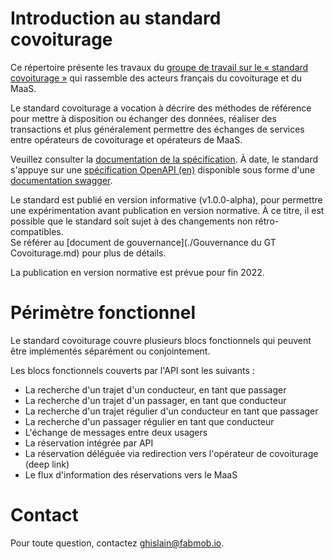 # Introduction au standard covoiturage

Ce répertoire présente les travaux du [groupe de travail sur le « standard 
covoiturage 
»](https://wiki.lafabriquedesmobilites.fr/wiki/Standard_Covoiturage)
qui rassemble des acteurs français du covoiturage et du MaaS.

Le standard covoiturage a vocation à décrire des méthodes de référence pour
mettre à disposition ou échanger des données, réaliser des transactions et plus
généralement permettre des échanges de services entre opérateurs de covoiturage
et opérateurs de MaaS.


Veuillez consulter la [documentation de la 
spécification](https://fabmob.github.io/standard-covoiturage/specification.html).
À date, le standard s'appuye sur une
[spécification OpenAPI (en)](./standard-covoiturage_openapi.yaml) disponible 
sous forme d'une [documentation 
swagger](https://fabmob.github.io/standard-covoiturage/specification.html).

Le standard est publié en version informative (v1.0.0-alpha), pour permettre 
une expérimentation avant publication en version normative. À ce titre, il est 
possible que le standard soit sujet à des changements non rétro-compatibles.  
Se référer au
[document de gouvernance](./Gouvernance du GT Covoiturage.md) pour plus de 
détails.

La publication en version normative est prévue pour fin 2022.

# Périmètre fonctionnel

Le standard covoiturage couvre plusieurs blocs fonctionnels qui peuvent être 
implémentés séparément ou conjointement.

Les blocs fonctionnels couverts par l'API sont les suivants :

* La recherche d'un trajet d'un conducteur, en tant que passager
* La recherche d'un trajet d'un passager, en tant que conducteur
* La recherche d'un trajet régulier d'un conducteur en tant que passager
* La recherche d'un passager régulier en tant que conducteur
* L'échange de messages entre deux usagers
* La réservation intégrée par API
* La réservation déléguée via redirection vers l'opérateur de covoiturage 
  (deep link)
* Le flux d'information des réservations vers le MaaS

# Contact

Pour toute question, contactez 
[ghislain@fabmob.io](mailto:ghislain@fabmob.io).
